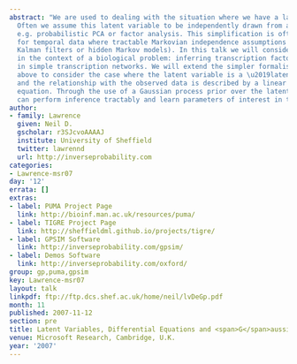```yaml
---
abstract: "We are used to dealing with the situation where we have a latent variable.
  Often we assume this latent variable to be independently drawn from a distribution,
  e.g. probabilistic PCA or factor analysis. This simplification is often extended
  for temporal data where tractable Markovian independence assumptions are used (e.g.
  Kalman filters or hidden Markov models). In this talk we will consider such models
  in the context of a biological problem: inferring transcription factor activities
  in simple transcription networks. We will extend the simpler formalisms described
  above to consider the case where the latent variable is a \u2019latent function\u2019
  and the relationship with the observed data is described by a linear differential
  equation. Through the use of a Gaussian process prior over the latent function we
  can perform inference tractably and learn parameters of interest in the system."
author:
- family: Lawrence
  given: Neil D.
  gscholar: r3SJcvoAAAAJ
  institute: University of Sheffield
  twitter: lawrennd
  url: http://inverseprobability.com
categories:
- Lawrence-msr07
day: '12'
errata: []
extras:
- label: PUMA Project Page
  link: http://bioinf.man.ac.uk/resources/puma/
- label: TIGRE Project Page
  link: http://sheffieldml.github.io/projects/tigre/
- label: GPSIM Software
  link: http://inverseprobability.com/gpsim/
- label: Demos Software
  link: http://inverseprobability.com/oxford/
group: gp,puma,gpsim
key: Lawrence-msr07
layout: talk
linkpdf: ftp://ftp.dcs.shef.ac.uk/home/neil/lvDeGp.pdf
month: 11
published: 2007-11-12
section: pre
title: Latent Variables, Differential Equations and <span>G</span>aussian Processes
venue: Microsoft Research, Cambridge, U.K.
year: '2007'
---
```

